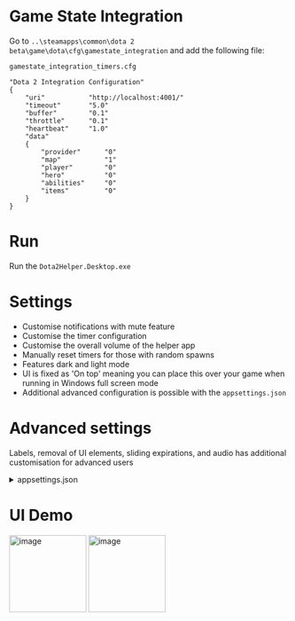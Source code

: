 ﻿# Game State Integration

Go to `..\steamapps\common\dota 2 beta\game\dota\cfg\gamestate_integration` and add the following file: 

`gamestate_integration_timers.cfg`

```
"Dota 2 Integration Configuration"
{
    "uri"           "http://localhost:4001/"
    "timeout"       "5.0"
    "buffer"        "0.1"
    "throttle"      "0.1"
    "heartbeat"     "1.0"
    "data"
    {
        "provider"      "0"
        "map"           "1"
        "player"        "0"
        "hero"          "0"
        "abilities"     "0"
        "items"         "0"
    }
}
```

# Run

Run the `Dota2Helper.Desktop.exe`

# Settings

- Customise notifications with mute feature
- Customise the timer configuration
- Customise the overall volume of the helper app
- Manually reset timers for those with random spawns
- Features dark and light mode
- UI is fixed as 'On top' meaning you can place this over your game when running in Windows full screen mode
- Additional advanced configuration is possible with the `appsettings.json`

# Advanced settings

Labels, removal of UI elements, sliding expirations, and audio has additional customisation for advanced users

<details>
<summary>appsettings.json</summary>
    
```json
{
  "DotaTimers": [
    {
      "Label": "Stack",
      "First": "02:00",
      "Interval": "01:00",
      "Reminder": "00:15",
      "AudioFile": "audio/Stack.mp3",
      "IsManualReset": false,
      "IsEnabled": true
    },
    {
      "Label": "Wisdom",
      "First": "07:00",
      "Interval": "07:00",
      "Reminder": "00:45",
      "AudioFile": "audio/Wisdom.mp3",
      "IsManualReset": false,
      "IsEnabled": true
    },
    {
      "Label": "Bounty",
      "First": "00:00",
      "Interval": "03:00",
      "Reminder": "00:20",
      "AudioFile": "audio/Bounty.mp3",
      "IsManualReset": false,
      "IsEnabled": true
    },
    {
      "Label": "Power",
      "First": "06:00",
      "Interval": "06:00",
      "Reminder": "00:20",
      "AudioFile": "audio/Power.mp3",
      "IsManualReset": false,
      "IsEnabled": true
    },
    {
      "Label": "Lotus",
      "First": "03:00",
      "Interval": "03:00",
      "Reminder": "00:15",
      "AudioFile": "audio/Lotus.mp3",
      "IsManualReset": false,
      "IsEnabled": true
    },
    {
      "Label": "Tormentor (R)",
      "First": "20:00",
      "Interval": "10:00",
      "Reminder": "00:45",
      "AudioFile": "audio/Tormentor.mp3",
      "IsManualReset": true,
      "IsEnabled": true
    },
    {
      "Label": "Tormentor (D)",
      "First": "20:00",
      "Interval": "10:00",
      "Reminder": "00:45",
      "AudioFile": "audio/Tormentor.mp3",
      "IsManualReset": true,
      "IsEnabled": true
    },
    {
      "Label": "Roshan",
      "First": "11:00",
      "Interval": "11:00",
      "Reminder": "03:00",
      "AudioFile": "audio/Roshan.mp3",
      "IsManualReset": true,
      "IsEnabled": false
    },
    {
      "Label": "Catapult",
      "First": "05:00",
      "Interval": "05:00",
      "Reminder": "00:30",
      "AudioFile": "audio/Catapult.mp3",
      "IsManualReset": false,
      "IsEnabled": false
    }
  ]
}
```

</details>

# UI Demo

<img width="139" alt="image" src="https://github.com/pjmagee/dota2-helper/assets/292720/f62d6d28-0f5a-4162-9035-28d86c620eb5">
<img width="139" alt="image" src="https://github.com/pjmagee/dota2-helper/assets/292720/01e036ee-f454-49d1-83d9-fb2fd6b6799d">
